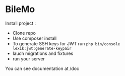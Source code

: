 # BileMo

Install project :
- Clone repo
- Use composer install
- To generate SSH keys for JWT run ``` php bin/console lexik:jwt:generate-keypair ```
- lauch migrations and fixtures
- run your server

You can see documentation at /doc
